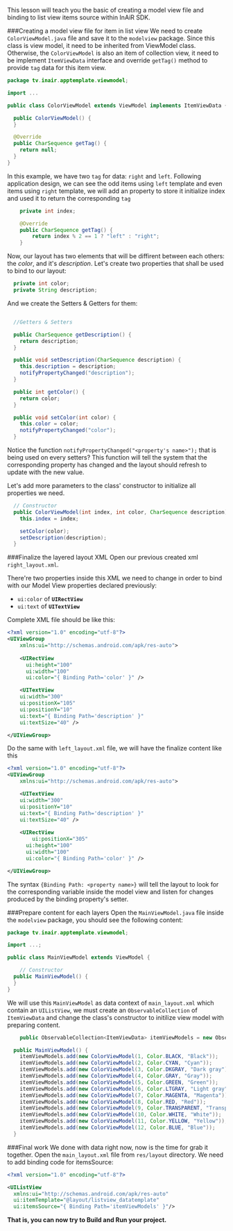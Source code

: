 This lesson will teach you the basic of creating a model view file and binding to list view items source within InAiR SDK.

###Creating a model view file for item in list view
We need to create `ColorViewModel.java` file and save it to the `modelview` package. Since this class is view model, it need to be inherited from ViewModel class. Otherwise, the `ColorViewModel` is also an item of collection view, it need to be implement `ItemViewData` interface and override `getTag()` method to provide `tag` data for this item view.

```java
package tv.inair.apptemplate.viewmodel;

import ...

public class ColorViewModel extends ViewModel implements ItemViewData {

  public ColorViewModel() {
  }

  @Override
  public CharSequence getTag() {
    return null;
  }
}
```

In this example, we have two `tag` for data: `right` and `left`. Following application design, we can see the odd items using `left` template and even items using `right` template, we will add an property to store it initialize index and used it to return the corresponding `tag`

```java
	private int index;

	@Override
	public CharSequence getTag() {
		return index % 2 == 1 ? "left" : "right";
	}

```

Now, our layout has two elements that will be diffirent between each others: the _color_, and it's _description_. Let's create two properties that shall be used to bind to our layout:

```java
  private int color;
  private String description;
```

And we create the Setters & Getters for them:

```java

  //Getters & Setters

  public CharSequence getDescription() {
    return description;
  }

  public void setDescription(CharSequence description) {
    this.description = description;
    notifyPropertyChanged("description");
  }

  public int getColor() {
    return color;
  }

  public void setColor(int color) {
    this.color = color;
    notifyPropertyChanged("color");
  }
```

Notice the function `notifyPropertyChanged("<property's name>");` that is being used on every setters? This function will tell the system that the corresponding property has changed and the layout should refresh to update with the new value.

Let's add more parameters to the class' constructor to initialize all properties we need.

```java
  // Constructor
  public ColorViewModel(int index, int color, CharSequence description) {
    this.index = index;

    setColor(color);
    setDescription(description);
  }
```

###Finalize the layered layout XML
Open our previous created xml `right_layout.xml`.

There're two properties inside this XML we need to change in order to bind with our Model View properties declared previously:

- `ui:color` of __`UIRectView`__
- `ui:text` of __`UITextView`__

Complete XML file should be like this:
```xml
<?xml version="1.0" encoding="utf-8"?>
<UIViewGroup
	xmlns:ui="http://schemas.android.com/apk/res-auto">
	
	<UIRectView
	  ui:height="100"
	  ui:width="100"
	  ui:color="{ Binding Path='color' }" />

	<UITextView
    ui:width="300"
    ui:positionX="105"
    ui:positionY="10"
    ui:text="{ Binding Path='description' }"
    ui:textSize="40" />

</UIViewGroup>
```

Do the same with `left_layout.xml` file, we will have the finalize content like this
```xml
<?xml version="1.0" encoding="utf-8"?>
<UIViewGroup
	xmlns:ui="http://schemas.android.com/apk/res-auto">

	<UITextView
    ui:width="300"
    ui:positionY="10"
    ui:text="{ Binding Path='description' }"
    ui:textSize="40" />
	
	<UIRectView
		ui:positionX="305"
	  ui:height="100"
	  ui:width="100"
	  ui:color="{ Binding Path='color' }" />

</UIViewGroup>
```

The syntax `{Binding Path: <property name>}` will tell the layout to look for the corresponding variable inside the model view and listen for changes produced by the binding property's setter.

###Prepare content for each layers
Open the `MainViewModel.java` file inside the `modelview` package, you should see the following content:

```java
package tv.inair.apptemplate.viewmodel;

import ...;

public class MainViewModel extends ViewModel {

	// Constructor
  public MainViewModel() {
  }
}
```

We will use this `MainViewModel` as data context of `main_layout.xml` which contain an `UIListView`, we must create an `ObservableCollection` of `ItemViewData` and change the class's constructor to initilize view model with preparing content.

```java
	public ObservableCollection<ItemViewData> itemViewModels = new ObservableCollection<>();

  public MainViewModel() {
  	itemViewModels.add(new ColorViewModel(1, Color.BLACK, "Black"));
  	itemViewModels.add(new ColorViewModel(2, Color.CYAN, "Cyan"));
  	itemViewModels.add(new ColorViewModel(3, Color.DKGRAY, "Dark gray"));
  	itemViewModels.add(new ColorViewModel(4, Color.GRAY, "Gray"));
  	itemViewModels.add(new ColorViewModel(5, Color.GREEN, "Green"));
  	itemViewModels.add(new ColorViewModel(6, Color.LTGRAY, "Light gray"));
  	itemViewModels.add(new ColorViewModel(7, Color.MAGENTA, "Magenta"));
  	itemViewModels.add(new ColorViewModel(8, Color.RED, "Red"));
  	itemViewModels.add(new ColorViewModel(9, Color.TRANSPARENT, "Transparent"));
  	itemViewModels.add(new ColorViewModel(10, Color.WHITE, "White"));
  	itemViewModels.add(new ColorViewModel(11, Color.YELLOW, "Yellow"));
  	itemViewModels.add(new ColorViewModel(12, Color.BLUE, "Blue"));
  }
```

###Final work
We done with data right now, now is the time for grab it together.
Open the `main_layout.xml` file from `res/layout` directory. We need to add binding code for itemsSource:

```xml
<?xml version="1.0" encoding="utf-8"?>

<UIListView
  xmlns:ui="http://schemas.android.com/apk/res-auto"
  ui:itemTemplate="@layout/listview_datatemplate"
  ui:itemsSource="{ Binding Path='itemViewModels' }"/>

```

__That is, you can now try to Build and Run your project.__